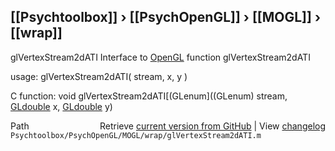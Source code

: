 ## [[Psychtoolbox]] &#8250; [[PsychOpenGL]] &#8250; [[MOGL]] &#8250; [[wrap]]

glVertexStream2dATI  Interface to [OpenGL](OpenGL) function glVertexStream2dATI  
  
usage:  glVertexStream2dATI( stream, x, y )  
  
C function:  void glVertexStream2dATI[(GLenum]((GLenum) stream, [GLdouble](GLdouble) x, [GLdouble](GLdouble) y)  




<div class="code_header" style="text-align:right;">
  <span style="float:left;">Path&nbsp;&nbsp;</span> <span class="counter">Retrieve <a href=
  "https://raw.github.com/Psychtoolbox-3/Psychtoolbox-3/beta/Psychtoolbox/PsychOpenGL/MOGL/wrap/glVertexStream2dATI.m">current version from GitHub</a> | View <a href=
  "https://github.com/Psychtoolbox-3/Psychtoolbox-3/commits/beta/Psychtoolbox/PsychOpenGL/MOGL/wrap/glVertexStream2dATI.m">changelog</a></span>
</div>
<div class="code">
  <code>Psychtoolbox/PsychOpenGL/MOGL/wrap/glVertexStream2dATI.m</code>
</div>

